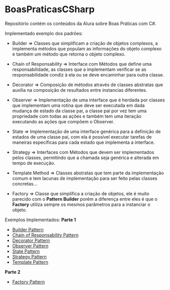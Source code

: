 # BoasPraticasCSharp
Repositório contém os conteúdos da Alura sobre Boas Práticas com C#.

Implementado exemplo dos padrões:
 * Builder => Classes que simplificam a criação de objetos complexos, a implementa métodos que populam as informações do objeto complexo e também um método que retorna o objeto complexo.
 * Chain of Responsability => Interface com Métodos que define uma responsabilidade, as classes que a implementam verificar se as responsabilidade condiz à ela ou se deve encaminhar para outra classe.
 * Decorator => Composição de métodos através de classes abstratas que auxilia na composição de resultados entre instancias diferentes.
 * Observer => Implementação de uma interface que é herdada por classes que implementam uma rotina que deve ser executada em dada mudança de estado da classe pai, a classe pai por vez tem uma propriedade com todas as ações e também tem uma iteração executando as ações que compõem o Observer.
 * State => Implementação de uma interface genérica para a definição de estados de uma classe pai, com ela é possível executar tarefas de maneiras específicas para cada estado que implementa a interface.
 * Strategy => Interfaces com Métodos que devem ser implementados pelos classes, permitindo que a chamada seja genérica e alterada em tempo de execução.
 * Template Method => Classes abstratas que tem parte da implementação comum e tem lacunas de implementação para ser feito pelas classes concretas...

 * Factory => Classe que simplifica a criação de objetos, ele é muito parecido com o __Pattern Builder__ porém a diferença entre eles é que o __Factory__ utiliza sempre os mesmos parâmetros para a instanciar o objeto.


Exemplos Implementados:
__Parte 1__
 * [Builder Pattern](https://github.com/edu-tomasi/BoasPraticasCSharp/blob/master/DesignPatternsParteUm/PatternBuilder-GeradorDeNotaFiscal/Exemplo%20Tutorials%20Point/exemplo.md)
 * [Chain of Responsability Pattern](https://github.com/edu-tomasi/BoasPraticasCSharp/blob/master/DesignPatternsParteUm/PatternChainOfResponsibility-DescontosOr%C3%A7amento/ExemploTutorialsPoint/exemplo.md)
 * [Decorator Pattern ](https://github.com/edu-tomasi/BoasPraticasCSharp/blob/master/DesignPatternsParteUm/PatternDecorator-ImpostosCompostos/ExemploTutorialsPoint/exemplo.md)
 * [Observer Pattern](https://github.com/edu-tomasi/BoasPraticasCSharp/blob/master/DesignPatternsParteUm/PatternObserver-ExecutandoAcoesDiferentes/Exemplo%20Tutorials%20Point/exemplo.md)
 * [State Pattern](https://github.com/edu-tomasi/BoasPraticasCSharp/blob/master/DesignPatternsParteUm/PatternState-VariacaoEstadoOrcamento/ExemploTutorialsPoint/exemplo.md)
 * [Strategy Pattern](https://github.com/edu-tomasi/BoasPraticasCSharp/blob/master/DesignPatternsParteUm/PatternStrategy-MuitosImpostos/ExemploTutorialsPoint/exemplo.md)
 * [Template Pattern](https://github.com/edu-tomasi/BoasPraticasCSharp/blob/master/DesignPatternsParteUm/PatternTemplateMethod-Or%C3%A7amentoImpostos/ExemploTutorialsPoint/exemplo.md)

 __Parte 2__
 * [Factory Pattern]()